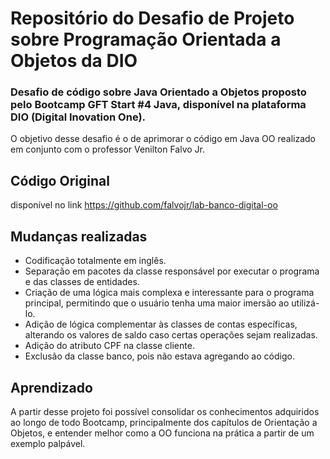 # Repositório do Desafio de Projeto sobre Programação Orientada a Objetos da DIO
### Desafio de código sobre Java Orientado a Objetos proposto pelo Bootcamp GFT Start #4 Java, disponível na plataforma DIO (Digital Inovation One).

O objetivo desse desafio é o de aprimorar o código em Java OO realizado em conjunto com o professor Venilton Falvo Jr.

## Código Original
disponível no link https://github.com/falvojr/lab-banco-digital-oo

## Mudanças realizadas
- Codificação totalmente em inglês.
- Separação em pacotes da classe responsável por executar o programa e das classes de entidades.
- Criação de uma lógica mais complexa e interessante para o programa principal, permitindo que o usuário tenha uma maior imersão ao utilizá-lo.
- Adição de lógica complementar às classes de contas específicas, alterando os valores de saldo caso certas operações sejam realizadas.
- Adição do atributo CPF na classe cliente.
- Exclusão da classe banco, pois não estava agregando ao código.

## Aprendizado
A partir desse projeto foi possível consolidar os conhecimentos adquiridos ao longo de todo Bootcamp, principalmente dos capítulos de Orientação a Objetos, e entender melhor como a OO funciona na prática a partir de um exemplo palpável.
